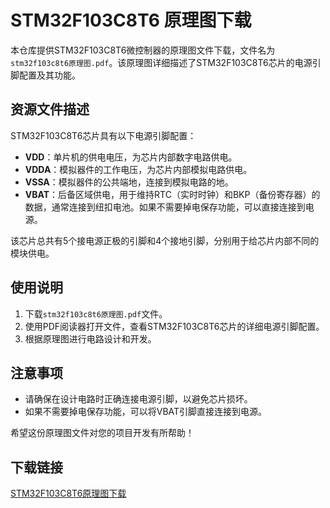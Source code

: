 # STM32F103C8T6 原理图下载

本仓库提供STM32F103C8T6微控制器的原理图文件下载，文件名为`stm32f103c8t6原理图.pdf`。该原理图详细描述了STM32F103C8T6芯片的电源引脚配置及其功能。

## 资源文件描述

STM32F103C8T6芯片具有以下电源引脚配置：

- **VDD**：单片机的供电电压，为芯片内部数字电路供电。
- **VDDA**：模拟器件的工作电压，为芯片内部模拟电路供电。
- **VSSA**：模拟器件的公共端地，连接到模拟电路的地。
- **VBAT**：后备区域供电，用于维持RTC（实时时钟）和BKP（备份寄存器）的数据，通常连接到纽扣电池。如果不需要掉电保存功能，可以直接连接到电源。

该芯片总共有5个接电源正极的引脚和4个接地引脚，分别用于给芯片内部不同的模块供电。

## 使用说明

1. 下载`stm32f103c8t6原理图.pdf`文件。
2. 使用PDF阅读器打开文件，查看STM32F103C8T6芯片的详细电源引脚配置。
3. 根据原理图进行电路设计和开发。

## 注意事项

- 请确保在设计电路时正确连接电源引脚，以避免芯片损坏。
- 如果不需要掉电保存功能，可以将VBAT引脚直接连接到电源。

希望这份原理图文件对您的项目开发有所帮助！

## 下载链接

[STM32F103C8T6原理图下载](https://pan.quark.cn/s/c3869c6650e0)